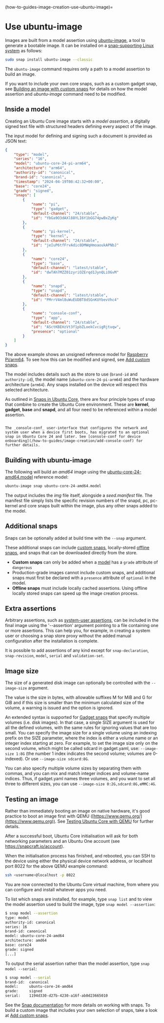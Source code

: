 (how-to-guides-image-creation-use-ubuntu-image)=
# Use ubuntu-image

Images are built from a model assertion using [ubuntu-image](https://canonical-subiquity.readthedocs-hosted.com/en/latest/reference/ubuntu-image.html), a tool to generate a bootable image. It can be installed on a [snap-supporting Linux system](https://snapcraft.io/docs/installing-snapd) as follows:

```bash
sudo snap install ubuntu-image --classic
```

The `ubuntu-image` command requires only a path to a model assertion to build an image.

If you want to include your own core snaps, such as a custom gadget snap, see [Building an image with custom snaps](/how-to-guides/image-creation/add-custom-snaps) for details on how the model assertion and _ubuntu-image_ command need to be modified.

## Inside a model

Creating an Ubuntu Core image starts with a _model assertion_, a digitally signed text file with structured headers defining every aspect of the image.

The input model for defining and signing such a document is provided as JSON text:

```json
{
    "type": "model",
    "series": "16",
    "model": "ubuntu-core-24-pi-arm64",
    "architecture": "arm64",
    "authority-id": "canonical",
    "brand-id": "canonical",
    "timestamp": "2024-04-19T08:42:32+00:00",
    "base": "core24",
    "grade": "signed",
    "snaps": [
        {
            "name": "pi",
            "type": "gadget",
            "default-channel": "24/stable",
            "id": "YbGa9O3dAXl88YLI6Y1bGG74pwBxZyKg"
        },
        {
            "name": "pi-kernel",
            "type": "kernel",
            "default-channel": "24/stable",
            "id": "jeIuP6tfFrvAdic8DMWqHmoaoukAPNbJ"
        },
        {
            "name": "core24",
            "type": "base",
            "default-channel": "latest/stable",
            "id": "dwTAh7MZZ01zyriOZErqd1JynQLiOGvM"
        },
        {
            "name": "snapd",
            "type": "snapd",
            "default-channel": "latest/stable",
            "id": "PMrrV4ml8uWuEUDBT8dSGnKUYbevVhc4"
        },
        {
            "name": "console-conf",
            "type": "app",
            "default-channel": "24/stable",
            "id": "ASctKBEHzVt3f1pbZLoekCvcigRjtuqw",
            "presence": "optional"
        }
    ]
}
```

The above example shows an unsigned reference model for [Raspberry Pi/arm64](http://cdimage.ubuntu.com/ubuntu-core/24/stable/current/ubuntu-core-24-arm64.model-assertion). To see how this can be modified and signed, see [Add custom snaps](add-custom-snaps).

The model includes details such as the store to use (`brand-id` and `authority-id`), the model name (`ubuntu-core-24-pi-arm64`) and the hardware architecture (`arm64`). Any snaps installed on the device will respect this selected architecture.

As outlined in [Snaps in Ubuntu Core](/explanation/core-elements/snaps-in-ubuntu-core), there are four principle types of snap that combine to create the Ubuntu Core environment. These are **kernel**, **gadget**, **base** and **snapd**, and all four need to be referenced within a model assertion.

```{tip}
 
The _console-conf_ user-interface that configures the network and system user when a device first boots, has migrated to an optional snap in Ubuntu Core 24 and later. See [console-conf for device onboarding](/how-to-guides/image-creation/add-console-conf) for further details.
```

## Building with ubuntu-image

The following will build an _amd64_ image using the [ubuntu-core-24-amd64.model](https://raw.githubusercontent.com/snapcore/models/master/ubuntu-core-24-amd64.model) reference model:


```bash
ubuntu-image snap ubuntu-core-24-amd64.model
```

The output includes the _img_ file itself, alongside a _seed.manifest_ file. The manifest file simply lists the specific revision numbers of the snapd, pc, pc-kernel and core snaps built within the image, plus any other snaps added to the model.

## Additional snaps

Snaps can be optionally added at build time with the `--snap` argument.

These additional snaps can include [custom snaps](/how-to-guides/image-creation/add-custom-snaps), locally-stored [offline snaps](/explanation/remodelling.md#offline-remodelling), and snaps that can be downloaded directly from the store.

- **Custom snaps** can only be added when a [model](/reference/assertions/model) has a `grade` attribute of `dangerous` 
- Production-grade images cannot include custom snaps, and additional snaps must first be declared with a `presence` attribute of `optional` in the model.
- **Offline snaps** must include locally cached assertions. Using offline locally stored snaps can speed up the image creation process.

## Extra assertions

Arbitrary assertions, such as [system-user assertions](/reference/assertions/system-user/), can be included in the final image using the '--assertion' argument pointing to a file containing one or more assertions. This can help you, for example, in creating a system user or choosing a snap store proxy without the added manual configuration after the installation is complete.

It is possible to add assertions of any kind except for `snap-declaration`, `snap-revision`, `model`, `serial` and `validation-set`.

## Image size

The size of a generated disk image can optionally be controlled with the `--image-size` argument.

The value is the size in bytes, with allowable suffixes M for MiB and G for GiB and if this size is smaller than the minimum calculated size of the volume, a warning is issued and the option is ignored.

An extended syntax is supported for [Gadget snaps](/how-to-guides/image-creation/build-a-gadget-snap) that specify multiple volumes (i.e. disk images). In that case, a single SIZE argument is used for all the defined volumes, with the same rules for ignoring values that are too small. You can specify the image size for a single volume using an indexing prefix on the SIZE parameter, where the index is either a volume name or an integer index starting at zero. For example, to set the image size only on the second volume, which might be called sdcard in gadget.yaml, use: `--image-size 1:8G` (the number 1 index indicates the second volume; volumes are 0-indexed). Or use `--image-size sdcard:8G`.

You can also specify multiple volume sizes by separating them with commas, and you can mix and match integer indices and volume-name indices. Thus, if gadget.yaml names three volumes, and you want to set all three to different sizes, you can use `--image-size 0:2G,sdcard:8G,eMMC:4G`.

## Testing an image

Rather than immediately booting an image on native hardware, it's good practice to boot an image first with QEMU ([https://www.qemu.org/](https://www.qemu.org)). See [Testing Ubuntu Core with QEMU](/how-to-guides/manage-ubuntu-core/test-on-qemu) for further details.

After a successful boot, Ubuntu Core initialisation will ask for both networking parameters and an Ubuntu One account (see <a href="https://snapcraft.io/account" class="uri">https://snapcraft.io/account</a>). 

When the initialisation process has finished, and rebooted, you can SSH to the device using either the physical device network address,  or localhost port 8022 for the above QEMU example command:

``` bash
ssh <username>@localhost -p 8022
```

You are now connected to the Ubuntu Core virtual machine, from where you can configure and install whatever apps you need. 

To list which snaps are installed, for example, type `snap list` and to view the model assertion used to build the image, type `snap model --assertion`:

```bash
$ snap model --assertion
type: model                                                                                                                                                
authority-id: canonical                                                                                                                                    
series: 16                                                                                                                                                 
brand-id: canonical                                                                                                                                        
model: ubuntu-core-24-amd64                                                                                                                                
architecture: amd64                                                                                                                                        
base: core24                                                                                                                                               
grade: signed                                                                                                                                              
[...]
```

To output the serial assertion rather than the model assertion, type `snap model --serial`:

```bash
$ snap model --serial
brand-id:  canonical
model:     ubuntu-core-24-amd64
grade:     signed
serial:    1194d330-d27b-4230-a16f-ab0d23665010
```

See the [Snap documentation](https://snapcraft.io/docs) for more details on working with snaps. To build a custom image that includes your own selection of snaps, take a look at [Add custom snaps](add-custom-snaps).

